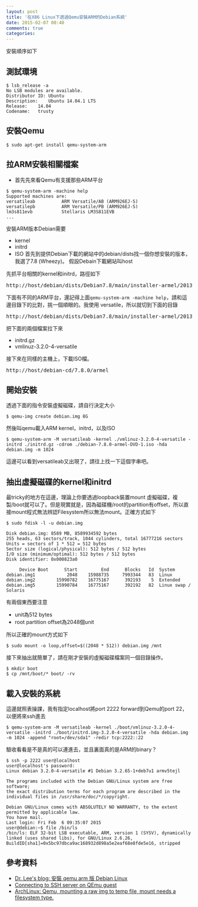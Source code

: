 ```yaml
---
layout: post
title: '在X86 Linux下透過Qemu安裝ARM的Debian系統'
date: 2015-02-07 00:40
comments: true
categories: 
---
```

安裝順序如下

## 測試環境
```
$ lsb_release -a
No LSB modules are available.
Distributor ID:	Ubuntu
Description:	Ubuntu 14.04.1 LTS
Release:	14.04
Codename:	trusty
```

## 安裝Qemu
```
$ sudo apt-get install qemu-system-arm
```

## 拉ARM安裝相關檔案
* 首先先來看Qemu有支援那些ARM平台
```
$ qemu-system-arm -machine help
Supported machines are:
versatileab          ARM Versatile/AB (ARM926EJ-S)
versatilepb          ARM Versatile/PB (ARM926EJ-S)
lm3s811evb           Stellaris LM3S811EVB
...
```

安裝ARM版本Debian需要

* kernel
* initrd
* ISO
首先到提供Debian下載的網站中的debian/dists找一個你想安裝的版本，我選了7.8 (Wheezy)。
假設Debain下載網站叫host

先抓平台相關的kernel和initrd，路徑如下
<pre>http://host/debian/dists/Debian7.8/main/installer-armel/20130430/images/</pre>
下面有不同的ARM平台，還記得上面`qemu-system-arm -machine help`，請和這邊目錄下的比對，挑一個順眼的。我使用
versatile，所以就切到下面的目錄
<pre>http://host/debian/dists/Debian7.8/main/installer-armel/20130430/images/versatile/netboot/</pre>
把下面的兩個檔案拉下來

* initrd.gz  
* vmlinuz-3.2.0-4-versatile

接下來在同樣的主機上，下載ISO檔。
<pre>http://host/debian-cd/7.8.0/armel</pre>

## 開始安裝
透過下面的指令安裝虛擬磁碟，請自行決定大小
```
$ qemu-img create debian.img 8G
```

然後叫qemu載入ARM kernel，initrd，以及ISO
```
$ qemu-system-arm -M versatileab -kernel ./vmlinuz-3.2.0-4-versatile -initrd ./initrd.gz -cdrom ./debian-7.8.0-armel-DVD-1.iso -hda debian.img -m 1024
```
這邊可以看到versatileab又出現了，請往上找一下這個字串吧。

## 抽出虛擬磁碟的kernel和initrd
最tricky的地方在這邊，理論上你要透過loopback裝置mount 虛擬磁碟，複製/boot就可以了。但是現實就是，因為磁碟機/root的partition有offset，所以直接mount程式無法辨認Filesystem所以無法mount。正確方式如下

```
$ sudo fdisk -l -u debian.img 

Disk debian.img: 8589 MB, 8589934592 bytes
255 heads, 63 sectors/track, 1044 cylinders, total 16777216 sectors
Units = sectors of 1 * 512 = 512 bytes
Sector size (logical/physical): 512 bytes / 512 bytes
I/O size (minimum/optimal): 512 bytes / 512 bytes
Disk identifier: 0x000823a0

     Device Boot      Start         End      Blocks   Id  System
debian.img1            2048    15988735     7993344   83  Linux
debian.img2        15990782    16775167      392193    5  Extended
debian.img5        15990784    16775167      392192   82  Linux swap / Solaris
```
有兩個東西要注意

* unit為512 bytes
* root partition offset為2048個unit

所以正確的mount方式如下

```
$ sudo mount -o loop,offset=$((2048 * 512)) debian.img /mnt
```

接下來抽出就簡單了，請在剛才安裝的虛擬磁碟檔案同一個目錄操作。

```
$ mkdir boot
$ cp /mnt/boot/* boot/ -rv
```

## 載入安裝的系統
這邊就照表操課，我有指定localhost將port 2222 forward到Qemu的port 22，以便將來ssh進去

```
$ qemu-system-arm -M versatileab -kernel ./boot/vmlinuz-3.2.0-4-versatile -initrd ./boot/initrd.img-3.2.0-4-versatile -hda debian.img -m 1024 -append "root=/dev/sda1" -redir tcp:2222::22
```

驗收看看是不是真的可以連進去，並且裏面真的是ARM的binary？
```
$ ssh -p 2222 user@localhost
user@localhost's password: 
Linux debian 3.2.0-4-versatile #1 Debian 3.2.65-1+deb7u1 armv5tejl

The programs included with the Debian GNU/Linux system are free software;
the exact distribution terms for each program are described in the
individual files in /usr/share/doc/*/copyright.

Debian GNU/Linux comes with ABSOLUTELY NO WARRANTY, to the extent
permitted by applicable law.
You have mail.
Last login: Fri Feb  6 09:35:07 2015
user@debian:~$ file /bin/ls
/bin/ls: ELF 32-bit LSB executable, ARM, version 1 (SYSV), dynamically linked (uses shared libs), for GNU/Linux 2.6.26, BuildID[sha1]=0x5bc97dbca9ac168932d898a5e2eaf68e8fde5e16, stripped
```

## 參考資料

* [Dr. Lee's blog: 安裝 qemu arm 版 Debian Linux](http://pominglee.blogspot.tw/2012/11/qemu-arm-debian-linux.html)
* [Connecting to SSH server on QEmu guest](http://www.bramschoenmakers.nl/en/node/100.html)
* [ArchLinux: Qemu, mounting a raw img to temp file, mount needs a filesystem type.](https://bbs.archlinux.org/viewtopic.php?id=95326)
